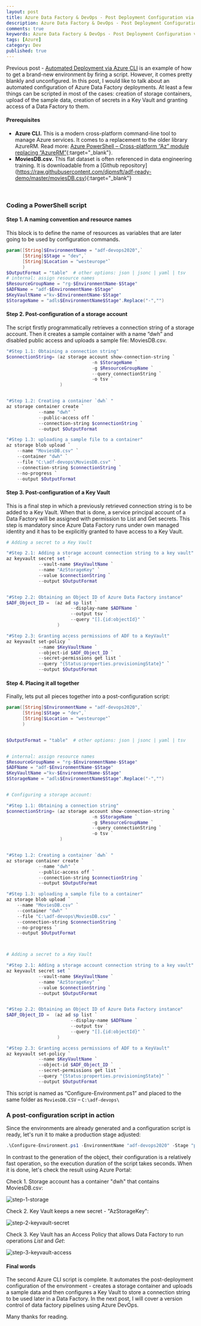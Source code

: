 ```yaml
---
layout: post
title: Azure Data Factory & DevOps - Post Deployment Configuration via Azure CLI
description: Azure Data Factory & DevOps - Post Deployment Configuration via Azure CLI
comments: true
keywords: Azure Data Factory & DevOps - Post Deployment Configuration via Azure CLI
tags: [Azure]
category: Dev
published: true 
---
```


Previous post - [Automated Deployment via Azure CLI](/2020/adf-devops-generate-az-cli) is an example of how to get a brand-new environment by firing a script. However, it comes pretty blankly and unconfigured. In this post, I would like to talk about an automated configuration of Azure Data Factory deployments. At least a few things can be scripted in most of the cases: creation of storage containers, upload of the sample data, creation of secrets in a Key Vault and granting access of a Data Factory to them. 

#### Prerequisites
 -	**Azure CLI.** This is a modern cross-platform command-line tool to manage Azure services. It comes to a replacement to the older library AzureRM. Read more: [Azure PowerShell – Cross-platform “Az” module replacing “AzureRM”](https://azure.microsoft.com/es-es/blog/azure-powershell-cross-platform-az-module-replacing-azurerm/){:target="_blank"}.
 - **MoviesDB.csv.** This flat dataset is often referenced in data engineering training. It is downloadable from a [Github repository] (https://raw.githubusercontent.com/djpmsft/adf-ready-demo/master/moviesDB.csv){:target="_blank"}


<br />

### Coding a PowerShell script

#### Step 1. A naming convention and resource names 

This block is to define the name of resources as variables that are later going to be used by configuration commands.

```powershell
param([String]$EnvironmentName = "adf-devops2020",` 
      [String]$Stage = "dev",` 
      [String]$Location = "westeurope"`
      )
$OutputFormat = "table"  # other options: json | jsonc | yaml | tsv
# internal: assign resource names
$ResourceGroupName = "rg-$EnvironmentName-$Stage"
$ADFName = "adf-$EnvironmentName-$Stage"
$KeyVaultName ="kv-$EnvironmentName-$Stage"
$StorageName = "adls$EnvironmentName$Stage".Replace("-","")
```

#### Step 2. Post-configuration of a storage account

The script firstly programmatically  retrieves a connection string of a storage account. Then it creates a sample container with a name “dwh” and disabled public access and uploads a sample file: MoviesDB.csv.

```powershell
"#Step 1.1: Obtaining a connection string"
$connectionString= (az storage account show-connection-string `
                                -n $StorageName `
                                -g $ResourceGroupName `
                                --query connectionString `
                                -o tsv `
                    )


"#Step 1.2: Creating a container `dwh` "
az storage container create `
            --name "dwh" `
            --public-access off `
            --connection-string $connectionString `
            --output $OutputFormat 

"#Step 1.3: uploading a sample file to a container"
az storage blob upload `
    --name "MoviesDB.csv" `
    --container "dwh" `
    --file "C:\adf-devops\MoviesDB.csv" `
    --connection-string $connectionString `
    --no-progress `
    --output $OutputFormat
```

#### Step 3. Post-configuration of a Key Vault

This is a final step in which a previously retrieved connection string is to be added to a Key Vault. 
When that is done, a service principal account of a Data Factory will be assigned with permission to List and Get secrets. This step is mandatory since Azure Data Factory runs under own managed identity and it has to be explicitly granted to have access to a Key Vault.

```powershell
# Adding a secret to a Key Vault

"#Step 2.1: Adding a storage account connection string to a key vault"
az keyvault secret set `
            --vault-name $KeyVaultName `
            --name "AzStorageKey" `
            --value $connectionString `
            --output $OutputFormat


"#Step 2.2: Obtaining an Object ID of Azure Data Factory instance"
$ADF_Object_ID =  (az ad sp list `
                        --display-name $ADFName `
                        --output tsv `
                        --query "[].{id:objectId}" `
                   )

"#Step 2.3: Granting access permissions of ADF to a KeyVault"
az keyvault set-policy `
            --name $KeyVaultName `
            --object-id $ADF_Object_ID `
            --secret-permissions get list `
            --query "{Status:properties.provisioningState}" `
            --output $OutputFormat
```

#### Step 4. Placing it all together

Finally, lets put all pieces together into a post-configuration script:


```powershell
param([String]$EnvironmentName = "adf-devops2020",` 
      [String]$Stage = "dev",` 
      [String]$Location = "westeurope"`
      )


$OutputFormat = "table"  # other options: json | jsonc | yaml | tsv


# internal: assign resource names
$ResourceGroupName = "rg-$EnvironmentName-$Stage"
$ADFName = "adf-$EnvironmentName-$Stage"
$KeyVaultName ="kv-$EnvironmentName-$Stage"
$StorageName = "adls$EnvironmentName$Stage".Replace("-","")


# Configuring a storage account:

"#Step 1.1: Obtaining a connection string"
$connectionString= (az storage account show-connection-string `
                                -n $StorageName `
                                -g $ResourceGroupName `
                                --query connectionString `
                                -o tsv `
                    )


"#Step 1.2: Creating a container `dwh` "
az storage container create `
            --name "dwh" `
            --public-access off `
            --connection-string $connectionString `
            --output $OutputFormat 

"#Step 1.3: uploading a sample file to a container"
az storage blob upload `
    --name "MoviesDB.csv" `
    --container "dwh" `
    --file "C:\adf-devops\MoviesDB.csv" `
    --connection-string $connectionString `
    --no-progress `
    --output $OutputFormat



# Adding a secret to a Key Vault

"#Step 2.1: Adding a storage account connection string to a key vault"
az keyvault secret set `
            --vault-name $KeyVaultName `
            --name "AzStorageKey" `
            --value $connectionString `
            --output $OutputFormat


"#Step 2.2: Obtaining an Object ID of Azure Data Factory instance"
$ADF_Object_ID =  (az ad sp list `
                        --display-name $ADFName `
                        --output tsv `
                        --query "[].{id:objectId}" `
                   )

"#Step 2.3: Granting access permissions of ADF to a KeyVault"
az keyvault set-policy `
            --name $KeyVaultName `
            --object-id $ADF_Object_ID `
            --secret-permissions get list `
            --query "{Status:properties.provisioningState}" `
            --output $OutputFormat
```
This script is named as “Configure-Environment.ps1” and placed to the same folder as `MoviesDB.CSV` – `C:\adf-devops\`

### A post-configuration script in action

Since the environments are already generated and a configuration script is ready, let's run it to make a production stage adjusted:

```powershell
.\Configure-Environment.ps1 -EnvironmentName "adf-devops2020" -Stage "prd" 
```

In contrast to the generation of the object, their configuration is a relatively fast operation, so the execution duration of the script takes seconds. When it is done, let's check the result using Azure Portal:

Check 1. Storage account has a container "dwh" that contains MoviesDB.csv:

<img src="/assets/images/posts/adf-cicd-p2/step-1-storage.png" alt="step-1-storage" />  

 
Check 2. Key Vault keeps a new secret - "AzStorageKey":

<img src="/assets/images/posts/adf-cicd-p2/step-2-keyvault-secret.png" alt="step-2-keyvault-secret" />  

 
Check 3. Key Vault has an Access Policy that allows Data Factory to run operations *List* and *Get*:

<img src="/assets/images/posts/adf-cicd-p2/step-2-keyvault-access-policy.png" alt="step-3-keyvault-access" />  


#### Final words

The second Azure CLI script is complete. It automates the post-deployment configuration of the environment - creates a storage container and uploads a sample data and then configures a Key Vault to store a connection string to be used later in a Data Factory. In the next post, I will cover a version control of data factory pipelines using Azure DevOps.

Many thanks for reading.